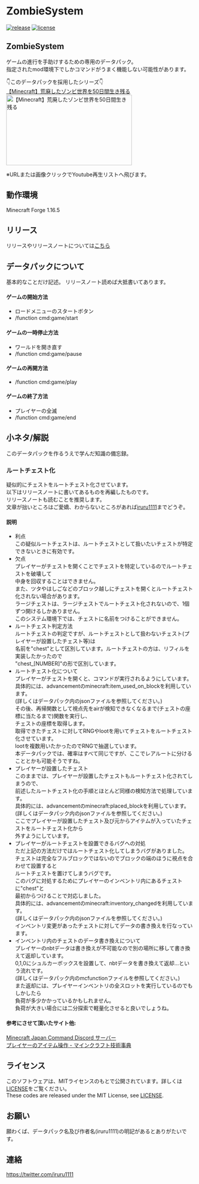 # ZombieSystem
[![release](https://img.shields.io/github/release/ProjectHBC/zombie_system?logo=github)](https://github.com/ProjectHBC/zombie_system/releases)
[![license](https://img.shields.io/github/license/ProjectHBC/zombie_system?logo=github)](https://github.com/ProjectHBC/zombie_system/blob/master/LICENSE)

## ZombieSystem

ゲームの進行を手助けするための専用のデータパック。  
指定されたmod環境下でしかコマンドがうまく機能しない可能性があります。  
  
👇このデータパックを採用したシリーズ👇  
[【Minecraft】荒廃したゾンビ世界を50日間生き残る](https://www.youtube.com/playlist?list=PLviBljJRqhEAdNvjM5ueIv4RUXA_kGZz4)  
<a href="https://www.youtube.com/playlist?list=PLviBljJRqhEAdNvjM5ueIv4RUXA_kGZz4">
    <img width="336" height="188" src="https://i.ytimg.com/vi/uXa1U7W-kDo/hqdefault.jpg?sqp=-oaymwEXCNACELwBSFryq4qpAwkIARUAAIhCGAE=&rs=AOn4CLBTMhYKCcGiccE84HPY7Oa7fnsSew" alt="【Minecraft】荒廃したゾンビ世界を50日間生き残る">
</a>

※URLまたは画像クリックでYoutube再生リストへ飛びます。

## 動作環境

Minecraft Forge 1.16.5

## リリース

リリースやリリースノートについては[こちら](https://github.com/ProjectHBC/zombie_system/releases)

## データパックについて

基本的なことだけ記述。
リリースノート読めば大抵書いてあります。

#### ゲームの開始方法

- ロードメニューのスタートボタン
- /function cmd:game/start

#### ゲームの一時停止方法

- ワールドを開き直す
- /function cmd:game/pause

#### ゲームの再開方法

- /function cmd:game/play

#### ゲームの終了方法

- プレイヤーの全滅
- /function cmd:game/end

## 小ネタ/解説

このデータパックを作るうえで学んだ知識の備忘録。

### ルートチェスト化

疑似的にチェストをルートチェスト化させています。  
以下はリリースノートに書いてあるものを再編したものです。  
リリースノートも読むことを推奨します。  
文章が拙いところはご愛嬌、わからないところがあれば[iruru1111](https://twitter.com/iruru1111)までどうぞ。  

#### 説明
- 利点  
この疑似ルートチェストは、ルートチェストとして扱いたいチェストが特定できないときに有効です。  
- 欠点  
プレイヤーがチェストを開くことでチェストを特定しているのでルートチェストを破壊して  
中身を回収することはできません。  
また、ツタやはしごなどのブロック越しにチェストを開くとルートチェスト化されない場合があります。  
ラージチェストは、ラージチェストでルートチェスト化されないので、1個ずつ開けるしかありません。  
このシステム環境下では、チェストに名前をつけることができません。  
- ルートチェスト判定方法  
ルートチェストの判定ですが、ルートチェストとして扱わないチェスト(プレイヤーが設置したチェスト等)は  
名前を"chest"として区別しています。ルートチェストの方は、リフィルを実装したかったので  
"chest_[NUMBER]"の形で区別しています。  
- ルートチェスト化について  
プレイヤーがチェストを開くと、コマンドが実行されるようにしています。  
具体的には、advancementのminecraft:item_used_on_blockを利用しています。  
(詳しくはデータパック内のjsonファイルを参照してください。)  
その後、再帰関数として視点先をairが検知できなくなるまで(チェストの座標に当たるまで)関数を実行し、  
チェストの座標を取得します。  
取得できたチェストに対してRNGやlootを用いてチェストをルートチェスト化させています。  
lootを複数用いたかったのでRNGで抽選しています。  
本データパックでは、確率はすべて同じですが、ここでレアルートに分けることとかも可能そうですね。  
- プレイヤーが設置したチェスト  
このままでは、プレイヤーが設置したチェストもルートチェスト化されてしまうので、  
前述したルートチェスト化の手順とほとんど同様の検知方法で処理しています。  
具体的には、advancementのminecraft:placed_blockを利用しています。  
(詳しくはデータパック内のjsonファイルを参照してください。)  
ここでプレイヤーが設置したチェスト及び元からアイテムが入っていたチェストをルートチェスト化から  
外すようにしています。    
- プレイヤーがルートチェストを設置できるバグへの対処  
ただ上記の方法だけではルートチェスト化してしまうバグがありました。  
チェストは完全なフルブロックではないのでブロックの端のほうに視点を合わせて設置すると  
ルートチェストを置けてしまうバグです。  
このバグに対処するためにプレイヤーのインベントリ内にあるチェストに"chest"と  
最初からつけることで対応しました。  
具体的には、advancementのminecraft:inventory_changedを利用しています。  
(詳しくはデータパック内のjsonファイルを参照してください。)  
インベントリ変更があったチェストに対してデータの書き換えを行なっています。  
- インベントリ内のチェストのデータ書き換えについて  
プレイヤーのnbtデータは書き換えが不可能なので別の場所に移して書き換えて返却しています。  
0,1,0にシュルカーボックスを設置して、nbtデータを書き換えて返却…という流れです。  
(詳しくはデータパック内のmcfunctionファイルを参照してください。)  
また返却には、プレイヤーインベントリの全スロットを実行しているのでもしかしたら  
負荷が多少かかっているかもしれません。  
負荷が大きい場合には二分探索で軽量化させると良いでしょうね。  
  
#### 参考にさせて頂いたサイト他:  
[Minecraft Japan Command Discord サーバー](https://discordapp.com/invite/DENP2Ej)  
[プレイヤーのアイテム操作 - マインクラフト技術事典](https://wiki3.jp/minecraft_technology/page/14)  

## ライセンス

このソフトウェアは、MITライセンスのもとで公開されています。詳しくは[LICENSE](https://github.com/ProjectHBC/zombie_system/blob/master/LICENSE)をご覧ください。  
These codes are released under the MIT License, see [LICENSE](https://github.com/ProjectHBC/zombie_system/blob/master/LICENSE).

## お願い

願わくば、データパック名及び作者名(iruru1111)の明記があるとありがたいです。

## 連絡
https://twitter.com/iruru1111
